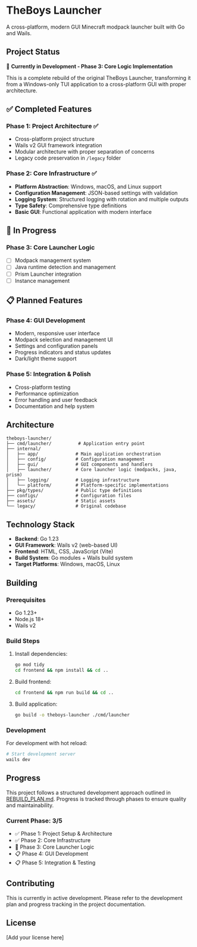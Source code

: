 # TheBoys Launcher

A cross-platform, modern GUI Minecraft modpack launcher built with Go and Wails.

## Project Status

🚧 **Currently in Development - Phase 3: Core Logic Implementation**

This is a complete rebuild of the original TheBoys Launcher, transforming it from a Windows-only TUI application to a cross-platform GUI with proper architecture.

## ✅ Completed Features

### Phase 1: Project Architecture ✅
- Cross-platform project structure
- Wails v2 GUI framework integration
- Modular architecture with proper separation of concerns
- Legacy code preservation in `/legacy` folder

### Phase 2: Core Infrastructure ✅
- **Platform Abstraction**: Windows, macOS, and Linux support
- **Configuration Management**: JSON-based settings with validation
- **Logging System**: Structured logging with rotation and multiple outputs
- **Type Safety**: Comprehensive type definitions
- **Basic GUI**: Functional application with modern interface

## 🚧 In Progress

### Phase 3: Core Launcher Logic
- [ ] Modpack management system
- [ ] Java runtime detection and management
- [ ] Prism Launcher integration
- [ ] Instance management

## 📋 Planned Features

### Phase 4: GUI Development
- Modern, responsive user interface
- Modpack selection and management UI
- Settings and configuration panels
- Progress indicators and status updates
- Dark/light theme support

### Phase 5: Integration & Polish
- Cross-platform testing
- Performance optimization
- Error handling and user feedback
- Documentation and help system

## Architecture

```
theboys-launcher/
├── cmd/launcher/          # Application entry point
├── internal/
│   ├── app/              # Main application orchestration
│   ├── config/           # Configuration management
│   ├── gui/              # GUI components and handlers
│   ├── launcher/         # Core launcher logic (modpacks, java, prism)
│   ├── logging/          # Logging infrastructure
│   └── platform/         # Platform-specific implementations
├── pkg/types/            # Public type definitions
├── configs/              # Configuration files
├── assets/               # Static assets
└── legacy/               # Original codebase
```

## Technology Stack

- **Backend**: Go 1.23
- **GUI Framework**: Wails v2 (web-based UI)
- **Frontend**: HTML, CSS, JavaScript (Vite)
- **Build System**: Go modules + Wails build system
- **Target Platforms**: Windows, macOS, Linux

## Building

### Prerequisites

- Go 1.23+
- Node.js 18+
- Wails v2

### Build Steps

1. Install dependencies:
   ```bash
   go mod tidy
   cd frontend && npm install && cd ..
   ```

2. Build frontend:
   ```bash
   cd frontend && npm run build && cd ..
   ```

3. Build application:
   ```bash
   go build -o theboys-launcher ./cmd/launcher
   ```

### Development

For development with hot reload:

```bash
# Start development server
wails dev
```

## Progress

This project follows a structured development approach outlined in [REBUILD_PLAN.md](./REBUILD_PLAN.md). Progress is tracked through phases to ensure quality and maintainability.

### Current Phase: 3/5
- ✅ Phase 1: Project Setup & Architecture
- ✅ Phase 2: Core Infrastructure
- 🚧 Phase 3: Core Launcher Logic
- 📋 Phase 4: GUI Development
- 📋 Phase 5: Integration & Testing

## Contributing

This is currently in active development. Please refer to the development plan and progress tracking in the project documentation.

## License

[Add your license here]